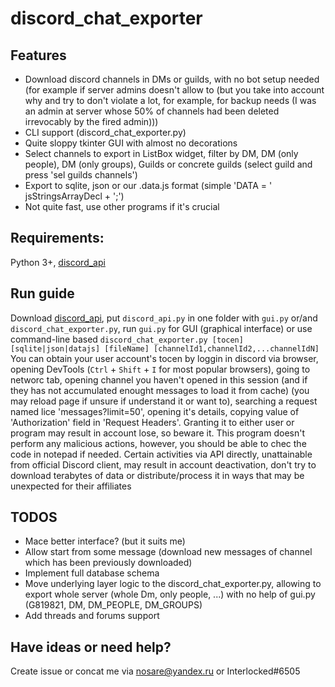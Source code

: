 # discord_chat_exporter

## Features
- Download discord channels in DMs or guilds, with no bot setup needed (for example if server admins doesn't allow to (but you take into account why and try to don't violate a lot, for example, for backup needs (I was an admin at server whose 50% of channels had been deleted irrevocably by the fired admin)))
- CLI support (discord_chat_exporter.py)
- Quite sloppy tkinter GUI with almost no decorations
- Select channels to export in ListBox widget, filter by DM, DM (only people), DM (only groups), Guilds or concrete guilds (select guild and press 'sel guilds channels')
- Export to sqlite, json or our .data.js format (simple 'DATA = ' jsStringsArrayDecl + ';')
- Not quite fast, use other programs if it's crucial

## Requirements:
Python 3+, [discord_api](https://github.com/IEEERemainder/discord_api)

## Run guide
Download [discord_api](https://github.com/IEEERemainder/discord_api), put `discord_api.py` in one folder with `gui.py` or/and `discord_chat_exporter.py`, run `gui.py` for GUI (graphical interface) or use command-line based `discord_chat_exporter.py [tocen] [sqlite|json|datajs] [fileName] [channelId1,channelId2,...channelIdN]`
You can obtain your user account's tocen by loggin in discord via browser, opening DevTools (`Ctrl` + `Shift` + `I` for most popular browsers), going to networc tab, opening channel you haven't opened in this session (and if they has not accumulated enought messages to load it from cache) (you may reload page if unsure if understand it or want to), searching a request named lice 'messages?limit=50', opening it's details, copying value of 'Authorization' field in 'Request Headers'. Granting it to either user or program may result in account lose, so beware it. This program doesn't perform any malicious actions, however, you should be able to chec the code in notepad if needed.
Certain activities via API directly, unattainable from official Discord client, may result in account deactivation, don't try to download terabytes of data or distribute/process it in ways that may be unexpected for their affiliates 

## TODOS
- Mace better interface? (but it suits me)
- Allow start from some message (download new messages of channel which has been previously downloaded)
- Implement full database schema
- Move underlying layer logic to the discord_chat_exporter.py, allowing to export whole server (whole Dm, only people, ...) with no help of gui.py (G819821, DM, DM_PEOPLE, DM_GROUPS)
- Add threads and forums support

## Have ideas or need help? 
Create issue or concat me via nosare@yandex.ru or Interlocked#6505
